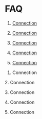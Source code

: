 # FAQ

1. [ Connection ](#connection)

2. [ Connection ](#connection1)

3. [ Connection ](#connection2)

4. [ Connection ](#connection3)

5. [ Connection ](#connection4)



























<a name="connection"></a>
1. Connection

<a name="connection1"></a>
2. Connection

<a name="connection2"></a>
3. Connection

<a name="connection3"></a>
4. Connection

<a name="connection4"></a>
 5. Connection